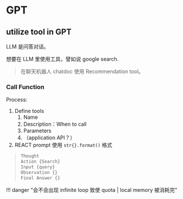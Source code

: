 # GPT

## utilize tool in GPT

LLM 是问答对话。

想要在 LLM 里使用工具，譬如说 google search.

> 在聊天机器人 chatdoc 使用 Recommendation tool。

### Call Function

Process:

1. Define tools
    1. Name
    2. Description：When to call
    3. Parameters
    4. （application API？）
2. REACT prompt
    使用 `str{}.format()` 格式

> ```python
> Thought
> Action {Search}
> Input {query}
> Observation {}
> Final Answer {}
> ```

!!! danger "会不会出现 infinite loop 致使 quota | local memory 被消耗完"
